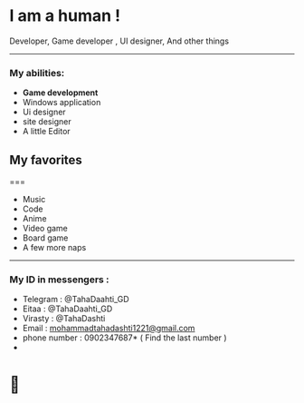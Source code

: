 I am a human !
===
Developer, Game developer , UI designer, And other things

---
### My abilities: 

- **Game development** 
- Windows application
- Ui designer
- site designer
- A little Editor

## My favorites
===
- Music
- Code 
- Anime
- Video game
- Board game 
- A few more naps

---

### My ID in messengers :
- Telegram : @TahaDaahti_GD
- Eitaa : @TahaDaahti_GD
- Virasty : @TahaDashti
- Email : mohammadtahadashti1221@gmail.com
- phone number : 0902347687* ( Find the last number )
- 


# 💠
